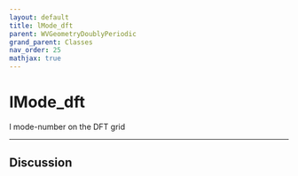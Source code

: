 ```yaml
---
layout: default
title: lMode_dft
parent: WVGeometryDoublyPeriodic
grand_parent: Classes
nav_order: 25
mathjax: true
---
```


#  lMode_dft

l mode-number on the DFT grid


---

## Discussion

  
